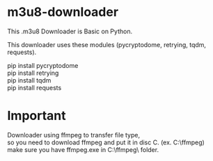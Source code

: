 # m3u8-downloader

This .m3u8 Downloader is Basic on Python. <br/>

This downloader uses these modules (pycryptodome, retrying, tqdm, requests). <br/>

pip install pycryptodome <br/>
pip install retrying <br/>
pip install tqdm <br/>
pip install requests <br/>

# Important <br/>
Downloader using ffmpeg to transfer file type, <br/>
so you need to download ffmpeg and put it in disc C. (ex. C:\ffmpeg) <br/>
make sure you have ffmpeg.exe in C:\ffmpeg\ folder. <br/>
